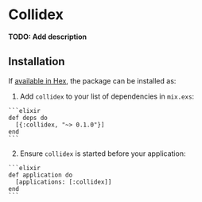 # Collidex

**TODO: Add description**

## Installation

If [available in Hex](https://hex.pm/docs/publish), the package can be installed as:

  1. Add `collidex` to your list of dependencies in `mix.exs`:

    ```elixir
    def deps do
      [{:collidex, "~> 0.1.0"}]
    end
    ```

  2. Ensure `collidex` is started before your application:

    ```elixir
    def application do
      [applications: [:collidex]]
    end
    ```


